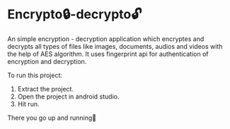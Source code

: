 # Encrypto:lock:-decrypto:unlock:
An simple encryption - decryption application which encryptes and decrypts all types of files like images, documents, audios and videos with the help of AES algorithm.
It uses fingerprint api for authentication of encryption and decryption.

To run this project:

1. Extract the project.
2. Open the project in android studio.
3. Hit run.

There you go up and running:rocket:
